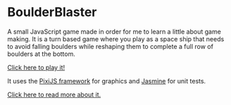 # BoulderBlaster
A small JavaScript game made in order for me to learn a little about game making. It is a turn based game where you play as a space ship that needs to avoid falling boulders while reshaping them to complete a full row of boulders at the bottom.

[Click here to play it!](https://zwomp.com/demo/bb/)

It uses the [PixiJS framework](https://www.pixijs.com/) for graphics and [Jasmine](https://jasmine.github.io/index.html) for unit tests.

[Click here to read more about it.](https://zwomp.com/?page_id=991)